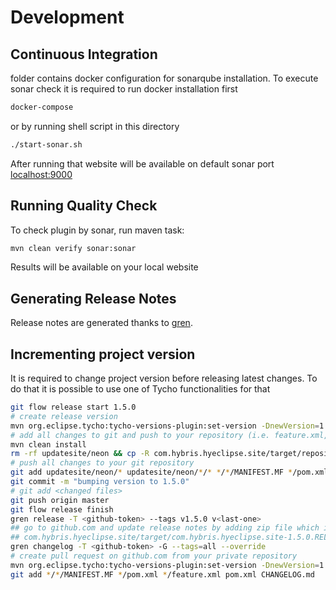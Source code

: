 #  Development

## Continuous Integration

folder contains docker configuration for sonarqube installation.
To execute sonar check it is required to run docker installation first

```bash
docker-compose
```

 or by running shell script in this directory

```bash
./start-sonar.sh
```

After running that website will be available on default sonar port [localhost:9000](http://localhost:9000)

## Running Quality Check

To check plugin by sonar, run maven task:

```bash
mvn clean verify sonar:sonar
```

Results will be available on your local website

## Generating Release Notes

Release notes are generated thanks to [gren](https://github.com/github-tools/github-release-notes).


## Incrementing project version

It is required to change project version before releasing latest changes. To do that it is possible to use one of Tycho functionalities for that 

```bash
git flow release start 1.5.0
# create release version
mvn org.eclipse.tycho:tycho-versions-plugin:set-version -DnewVersion=1.5.0.RELEASE
# add all changes to git and push to your repository (i.e. feature.xml, MANIFEST.MF and pom.xml)
mvn clean install
rm -rf updatesite/neon && cp -R com.hybris.hyeclipse.site/target/repository updatesite/neon
# push all changes to your git repository
git add updatesite/neon/* updatesite/neon/*/* */*/MANIFEST.MF */pom.xml */feature.xml pom.xml
git commit -m "bumping version to 1.5.0"
# git add <changed files>
git push origin master
git flow release finish
gren release -T <github-token> --tags v1.5.0 v<last-one>
## go to github.com and update release notes by adding zip file which is found in
## com.hybris.hyeclipse.site/target/com.hybris.hyeclipse.site-1.5.0.RELEASE.zip
gren changelog -T <github-token> -G --tags=all --override
# create pull request on github.com from your private repository
mvn org.eclipse.tycho:tycho-versions-plugin:set-version -DnewVersion=1.5.1-SNAPSHOT
git add */*/MANIFEST.MF */pom.xml */feature.xml pom.xml CHANGELOG.md


```

